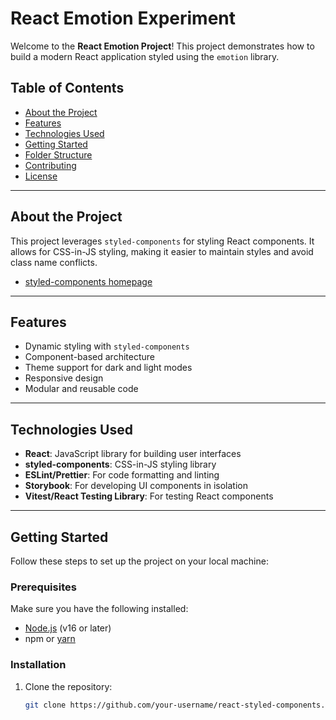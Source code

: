 # React Emotion Experiment

Welcome to the **React Emotion Project**! This project demonstrates how to build a modern React application
styled using the `emotion` library.

## Table of Contents

- [About the Project](#about-the-project)
- [Features](#features)
- [Technologies Used](#technologies-used)
- [Getting Started](#getting-started)
- [Folder Structure](#folder-structure)
- [Contributing](#contributing)
- [License](#license)

---

## About the Project

This project leverages `styled-components` for styling React components. It allows for CSS-in-JS styling, making it
easier to maintain styles and avoid class name conflicts.

- [styled-components homepage](https://styled-components.com/)

---

## Features

- Dynamic styling with `styled-components`
- Component-based architecture
- Theme support for dark and light modes
- Responsive design
- Modular and reusable code

---

## Technologies Used

- **React**: JavaScript library for building user interfaces
- **styled-components**: CSS-in-JS styling library
- **ESLint/Prettier**: For code formatting and linting
- **Storybook**: For developing UI components in isolation
- **Vitest/React Testing Library**: For testing React components

---

## Getting Started

Follow these steps to set up the project on your local machine:

### Prerequisites

Make sure you have the following installed:

- [Node.js](https://nodejs.org/) (v16 or later)
- npm or [yarn](https://yarnpkg.com/)

### Installation

1. Clone the repository:

   ```bash
   git clone https://github.com/your-username/react-styled-components.git